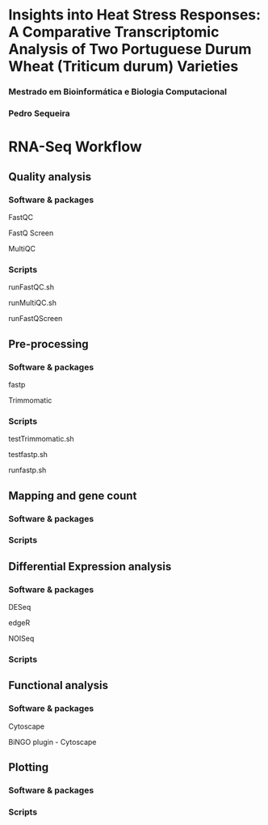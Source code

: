 # Insights into Heat Stress Responses: A Comparative Transcriptomic Analysis of Two Portuguese Durum Wheat (Triticum durum) Varieties
### Mestrado em Bioinformática e Biologia Computacional
### Pedro Sequeira
# RNA-Seq Workflow

## Quality analysis
### Software & packages
FastQC

FastQ Screen

MultiQC

### Scripts
 runFastQC.sh
 
 runMultiQC.sh

 runFastQScreen

## Pre-processing
### Software & packages
fastp

Trimmomatic

### Scripts

testTrimmomatic.sh

testfastp.sh

runfastp.sh

## Mapping and gene count
### Software & packages


### Scripts

 

## Differential Expression analysis
### Software & packages
DESeq

edgeR

NOISeq

### Scripts

 

## Functional analysis
### Software & packages
Cytoscape

BiNGO plugin - Cytoscape
 

## Plotting
### Software & packages

### Scripts
